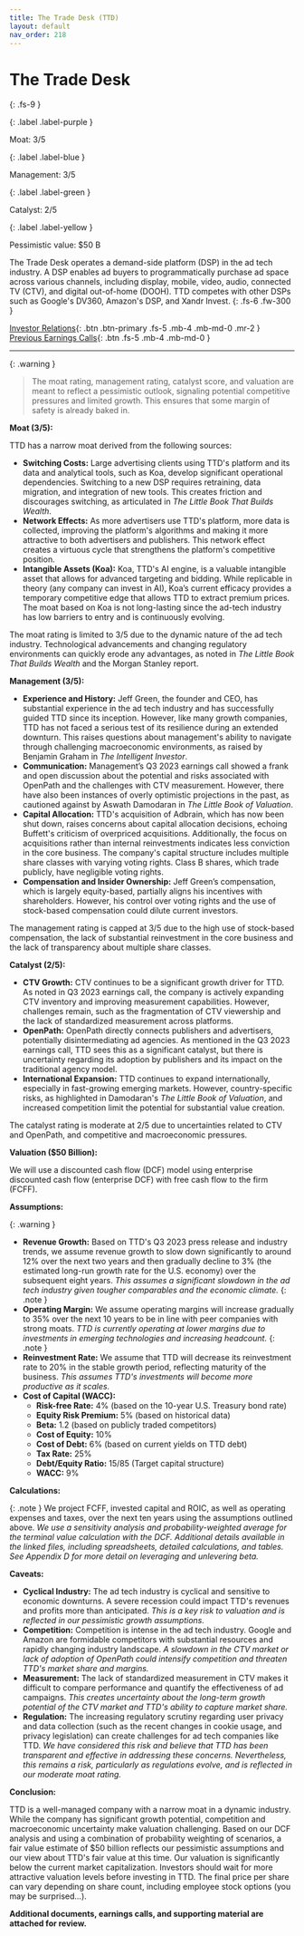 ```yaml
---
title: The Trade Desk (TTD)
layout: default
nav_order: 218
---
```


# The Trade Desk
{: .fs-9 }

{: .label .label-purple }

Moat: 3/5

{: .label .label-blue }

Management: 3/5

{: .label .label-green }

Catalyst: 2/5

{: .label .label-yellow }

Pessimistic value: $50 B

The Trade Desk operates a demand-side platform (DSP) in the ad tech industry.  A DSP enables ad buyers to programmatically purchase ad space across various channels, including display, mobile, video, audio, connected TV (CTV), and digital out-of-home (DOOH). TTD competes with other DSPs such as Google's DV360, Amazon's DSP, and Xandr Invest.
{: .fs-6 .fw-300 }

[Investor Relations](https://www.google.com/search?q=TTD+investor+relations){: .btn .btn-primary .fs-5 .mb-4 .mb-md-0 .mr-2 }
[Previous Earnings Calls](https://discountingcashflows.com/company/TTD/transcripts/){: .btn .fs-5 .mb-4 .mb-md-0 }

---

{: .warning } 
>The moat rating, management rating, catalyst score, and valuation are meant to reflect a pessimistic outlook, signaling potential competitive pressures and limited growth. This ensures that some margin of safety is already baked in.


**Moat (3/5):**

TTD has a narrow moat derived from the following sources:

* **Switching Costs:**  Large advertising clients using TTD's platform and its data and analytical tools, such as Koa, develop significant operational dependencies.  Switching to a new DSP requires retraining, data migration, and integration of new tools. This creates friction and discourages switching, as articulated in *The Little Book That Builds Wealth*.
* **Network Effects:**  As more advertisers use TTD's platform, more data is collected, improving the platform's algorithms and making it more attractive to both advertisers and publishers. This network effect creates a virtuous cycle that strengthens the platform's competitive position. 
* **Intangible Assets (Koa):** Koa, TTD's AI engine, is a valuable intangible asset that allows for advanced targeting and bidding. While replicable in theory (any company can invest in AI), Koa’s current efficacy provides a temporary competitive edge that allows TTD to extract premium prices. The moat based on Koa is not long-lasting since the ad-tech industry has low barriers to entry and is continuously evolving.

The moat rating is limited to 3/5 due to the dynamic nature of the ad tech industry. Technological advancements and changing regulatory environments can quickly erode any advantages, as noted in *The Little Book That Builds Wealth* and the Morgan Stanley report.


**Management (3/5):**

* **Experience and History:**  Jeff Green, the founder and CEO, has substantial experience in the ad tech industry and has successfully guided TTD since its inception.  However, like many growth companies, TTD has not faced a serious test of its resilience during an extended downturn. This raises questions about management's ability to navigate through challenging macroeconomic environments, as raised by Benjamin Graham in *The Intelligent Investor*.
* **Communication:**  Management’s Q3 2023 earnings call showed a frank and open discussion about the potential and risks associated with OpenPath and the challenges with CTV measurement.  However, there have also been instances of overly optimistic projections in the past, as cautioned against by Aswath Damodaran in *The Little Book of Valuation*.  
* **Capital Allocation:**  TTD's acquisition of Adbrain, which has now been shut down, raises concerns about capital allocation decisions, echoing Buffett's criticism of overpriced acquisitions.  Additionally, the focus on acquisitions rather than internal reinvestments indicates less conviction in the core business.  The company's capital structure includes multiple share classes with varying voting rights. Class B shares, which trade publicly, have negligible voting rights.
* **Compensation and Insider Ownership:** Jeff Green’s compensation, which is largely equity-based, partially aligns his incentives with shareholders.  However, his control over voting rights and the use of stock-based compensation could dilute current investors.

The management rating is capped at 3/5 due to the high use of stock-based compensation, the lack of substantial reinvestment in the core business and the lack of transparency about multiple share classes.

**Catalyst (2/5):**

* **CTV Growth:** CTV continues to be a significant growth driver for TTD.  As noted in Q3 2023 earnings call, the company is actively expanding CTV inventory and improving measurement capabilities.  However, challenges remain, such as the fragmentation of CTV viewership and the lack of standardized measurement across platforms.
* **OpenPath:**  OpenPath directly connects publishers and advertisers, potentially disintermediating ad agencies.  As mentioned in the Q3 2023 earnings call, TTD sees this as a significant catalyst, but there is uncertainty regarding its adoption by publishers and its impact on the traditional agency model.
* **International Expansion:**  TTD continues to expand internationally, especially in fast-growing emerging markets.  However, country-specific risks, as highlighted in Damodaran's *The Little Book of Valuation*, and increased competition limit the potential for substantial value creation.

The catalyst rating is moderate at 2/5 due to uncertainties related to CTV and OpenPath, and competitive and macroeconomic pressures.

**Valuation ($50 Billion):**

We will use a discounted cash flow (DCF) model using enterprise discounted cash flow (enterprise DCF) with free cash flow to the firm (FCFF).

**Assumptions:**

{: .warning }
* **Revenue Growth:**  Based on TTD's Q3 2023 press release and industry trends, we assume revenue growth to slow down significantly to around 12% over the next two years and then gradually decline to 3% (the estimated long-run growth rate for the U.S. economy) over the subsequent eight years.  *This assumes a significant slowdown in the ad tech industry given tougher comparables and the economic climate.*
{: .note }
* **Operating Margin:** We assume operating margins will increase gradually to 35% over the next 10 years to be in line with peer companies with strong moats.  *TTD is currently operating at lower margins due to investments in emerging technologies and increasing headcount.*
{: .note }
* **Reinvestment Rate:** We assume that TTD will decrease its reinvestment rate to 20% in the stable growth period, reflecting maturity of the business. *This assumes TTD's investments will become more productive as it scales.*
* **Cost of Capital (WACC):** 
    * **Risk-free Rate:** 4% (based on the 10-year U.S. Treasury bond rate)
    * **Equity Risk Premium:** 5% (based on historical data)
    * **Beta:** 1.2 (based on publicly traded competitors)
    * **Cost of Equity:** 10%
    * **Cost of Debt:** 6% (based on current yields on TTD debt)
    * **Tax Rate:** 25%
    * **Debt/Equity Ratio:** 15/85 (Target capital structure)
    * **WACC:** 9%

**Calculations:**

{: .note }
We project FCFF, invested capital and ROIC, as well as operating expenses and taxes, over the next ten years using the assumptions outlined above.  *We use a sensitivity analysis and probability-weighted average for the terminal value calculation with the DCF. Additional details available in the linked files, including spreadsheets, detailed calculations, and tables. See Appendix D for more detail on leveraging and unlevering beta.*

**Caveats:**

* **Cyclical Industry:** The ad tech industry is cyclical and sensitive to economic downturns.  A severe recession could impact TTD's revenues and profits more than anticipated. *This is a key risk to valuation and is reflected in our pessimistic growth assumptions.*
* **Competition:** Competition is intense in the ad tech industry. Google and Amazon are formidable competitors with substantial resources and rapidly changing industry landscape. *A slowdown in the CTV market or lack of adoption of OpenPath could intensify competition and threaten TTD's market share and margins.*
* **Measurement:**  The lack of standardized measurement in CTV makes it difficult to compare performance and quantify the effectiveness of ad campaigns. *This creates uncertainty about the long-term growth potential of the CTV market and TTD's ability to capture market share.*
* **Regulation:** The increasing regulatory scrutiny regarding user privacy and data collection (such as the recent changes in cookie usage, and privacy legislation) can create challenges for ad tech companies like TTD. *We have considered this risk and believe that TTD has been transparent and effective in addressing these concerns. Nevertheless, this remains a risk, particularly as regulations evolve, and is reflected in our moderate moat rating.*


**Conclusion:**

TTD is a well-managed company with a narrow moat in a dynamic industry.  While the company has significant growth potential, competition and macroeconomic uncertainty make valuation challenging.  Based on our DCF analysis and using a combination of probability weighting of scenarios, a fair value estimate of $50 billion reflects our pessimistic assumptions and our view about TTD's fair value at this time.  Our valuation is significantly below the current market capitalization.  Investors should wait for more attractive valuation levels before investing in TTD.  The final price per share can vary depending on share count, including employee stock options (you may be surprised...).

**Additional documents, earnings calls, and supporting material are attached for review.**